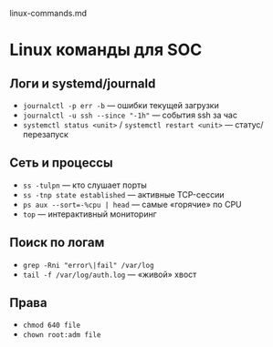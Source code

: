 linux-commands.md

# Linux команды для SOC 

## Логи и systemd/journald
- `journalctl -p err -b` — ошибки текущей загрузки
- `journalctl -u ssh --since "-1h"` — события ssh за час
- `systemctl status <unit>` / `systemctl restart <unit>` — статус/перезапуск

## Сеть и процессы
- `ss -tulpn` — кто слушает порты
- `ss -tnp state established` — активные TCP-сессии
- `ps aux --sort=-%cpu | head` — самые «горячие» по CPU
- `top` — интерактивный мониторинг

## Поиск по логам
- `grep -Rni "error\|fail" /var/log`
- `tail -f /var/log/auth.log` — «живой» хвост

## Права
- `chmod 640 file`
- `chown root:adm file`
